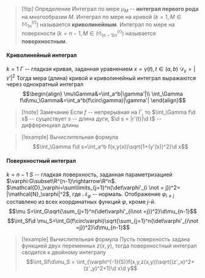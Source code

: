 >[!tip] Определение
>Интеграл по мере $\mu_M$ -- **интеграл первого рода** на многообразии $M$.
>Интеграл по мере на кривой ($k=1, M\in\mathbb{M}^{(r)}_{1n}$) называется **криволинейным**. 
>Интеграл по мере на поверхности ($k=n-1, M\in\mathbb{M}^{(r)}_{(n-1)n}$) называется **поверхностным**. 
>

#### Криволинейный интеграл
$k=1$
$\Gamma$ -- гладкая кривая, заданная уравнением $x=\gamma(t), t\in(a,b)$
$\mathcal{D}_\gamma= |\gamma'|^2$
Тогда мера (длина) кривой и криволинейный интеграл выражаются через однократный интеграл $$\begin{align}
\mu\Gamma&=\int_a^b|\gamma'|\\
\int_\Gamma f\d\mu_\Gamma&=\int_a^b(f\circ\gamma)|\gamma'|
\end{align}$$
>[!note] Замечание
>Если $f$ -- непрерывная на $\Gamma$, то $\int_\Gamma f\d s$ -- существует 
>$s$ -- длина дуги, $\d s = |r'(t)|\d t$ -- дифференциал длины

>[!example] Вычислительная формула
>$$\int_\Gamma f\d s=\int_a^b f(x,y(x))\sqrt{1+(y'(x))^2}\d x$$
#### Поверхностный интеграл
$k=n-1$
$S$ -- гладкая поверхность, заданная параметризацией $\varphi:G\subset\R^{n-1}\rightarrow\R^n$. 
$\mathcal{D}_\varphi=\sum\limits_{j=1}^n(\det\varphi'_{i \not = j})^2= |\mathcal{N}_\varphi|^2$, где $\mathcal{N}_\varphi$ -- нормаль. Отображение $\varphi_{i\not =j}$ составлено из всех координатных функций $\varphi$, кроме $j$-й. 
$$\mu S=\int_G\sqrt{\sum_{j=1}^n(\det\varphi'_{i\not =j})^2}\d\mu_{n-1}$$
$$\int_Sf\d \mu_S=\int_G(f\circ\varphi)\sqrt{\sum_{j=1}^n(\det\varphi'_{i\not =j})^2}\d\mu_{n-1}$$
>[!example] Вычислительная формула
>Пусть поверхность задана функцией двух переменных $z(x,y)$, тогда поверхностный интеграл сводится к двойному интегралу $$\int_Sf\d\mu_S = \int_{\varphi^{-1}(S)}f(x,y,z(x,y))\sqrt{(z'_x)^2+(z'_y)^2+1}\d x\d y$$
